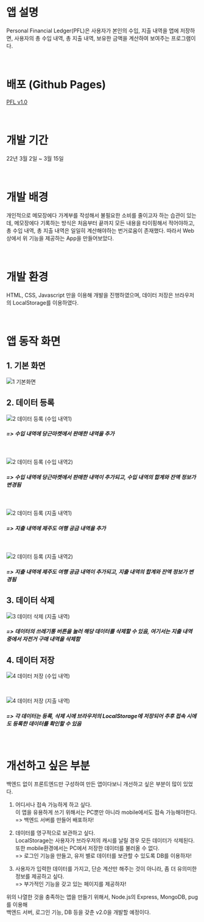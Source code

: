 # 앱 설명

Personal Financial Ledger(PFL)은 사용자가 본인의 수입, 지출 내역을 앱에 저장하면, 사용자의 총 수입 내역, 총 지출 내역, 보유한 금액을 계산하여 보여주는 프로그램이다.

<br>

# 배포 (Github Pages)

[PFL v1.0](https://jonghoonson.github.io/JH-personal-financial-ledger-v1.0)

<br>

# 개발 기간

22년 3월 2일 ~ 3월 15일

<br>

# 개발 배경

개인적으로 메모장에다 가계부를 작성해서 불필요한 소비를 줄이고자 하는 습관이 있는데, 메모장에다 기록하는 방식은 처음부터 끝까지 모든 내용을 타이핑해서 적어야하고, 총 수입 내역, 총 지출 내역은 일일히 계산해야하는 번거로움이 존재했다. 따라서 Web 상에서 위 기능을 제공하는 App을 만들어보았다.

<br>

# 개발 환경

HTML, CSS, Javascript 만을 이용해 개발을 진행하였으며, 데이터 저장은 브라우저의 LocalStorage를 이용하였다.

<br>

# 앱 동작 화면

## 1. 기본 화면
![1  기본화면](https://user-images.githubusercontent.com/100356649/167349888-b1030b5e-5395-47d8-a553-cac18b819fc0.PNG)

## 2. 데이터 등록
![2  데이터 등록 (수입 내역1)](https://user-images.githubusercontent.com/100356649/167349842-cf0e9a25-420b-4a5e-a423-619effa67860.PNG)
##### => 수입 내역에 당근마켓에서 판매한 내역을 추가

<br>

![2  데이터 등록 (수입 내역2)](https://user-images.githubusercontent.com/100356649/167349847-1f1e9e88-3061-4e80-ab47-face32fe3bad.PNG)
##### => 수입 내역에 당근마켓에서 판매한 내역이 추가되고, 수입 내역의 합계와 잔액 정보가 변경됨

<br>

![2  데이터 등록 (지출 내역1)](https://user-images.githubusercontent.com/100356649/167349856-e3133dde-314a-4434-a3bb-91b01fce5bbc.PNG)
##### => 지출 내역에 제주도 여행 공금 내역을 추가

<br>

![2  데이터 등록 (지출 내역2)](https://user-images.githubusercontent.com/100356649/167349860-cfe452e0-0f12-4dc8-80c7-05a10a8ad383.PNG)
##### => 지출 내역에 제주도 여행 공금 내역이 추가되고, 지출 내역의 합계와 잔액 정보가 변경됨

## 3. 데이터 삭제
![3  데이터 삭제 (지출 내역)](https://user-images.githubusercontent.com/100356649/167349865-10b9b91f-7529-4b54-8cf9-06db69e7a2ae.PNG)
##### => 데이터의 쓰레기통 버튼을 눌러 해당 데이터를 삭제할 수 있음, 여기서는 지출 내역 중에서 자전거 구매 내역을 삭제함

## 4. 데이터 저장
![4  데이터 저장 (수입 내역)](https://user-images.githubusercontent.com/100356649/167349869-1dcadc40-6f05-4b84-affa-3b1afc1488dd.PNG)

<br>

![4  데이터 저장 (지출 내역)](https://user-images.githubusercontent.com/100356649/167349875-77e6f019-628f-447b-bf3d-c2ffc16c2fb7.PNG)
##### => 각 데이터는 등록, 삭제 시에 브라우저의 LocalStorage에 저장되어 추후 접속 시에도 등록한 데이터를 확인할 수 있음

<br>

# 개선하고 싶은 부분

백엔드 없이 프론트엔드만 구성하여 만든 앱이다보니 개선하고 싶은 부분이 많이 있었다.

1. 어디서나 접속 가능하게 하고 싶다.  
   이 앱을 유용하게 쓰기 위해서는 PC뿐만 아니라 mobile에서도 접속 가능해야한다.  
   => 백엔드 서버를 만들어 배포하자!
   
2. 데이터를 영구적으로 보관하고 싶다.  
   LocalStorage는 사용자가 브라우저의 캐시를 날릴 경우 모든 데이터가 삭제된다. 또한 mobile환경에서는 PC에서 저장한 데이터를 불러올 수 없다.  
   => 로그인 기능을 만들고, 유저 별로 데이터를 보관할 수 있도록 DB를 이용하자!

3. 사용자가 입력한 데이터를 가지고, 단순 계산만 해주는 것이 아니라, 좀 더 유의미한 정보를 제공하고 싶다.  
   => 부가적인 기능을 갖고 있는 페이지를 제공하자!

위의 나열한 것을 충족하는 앱을 만들기 위해서, Node.js의 Express, MongoDB, pug를 이용해   
백엔드 서버, 로그인 기능, DB 등을 갖춘 v2.0을 개발할 예정이다.
